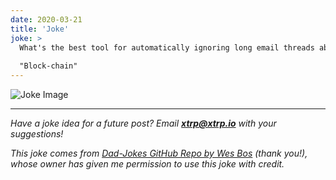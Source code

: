 ```yaml
---
date: 2020-03-21
title: 'Joke'
joke: >
  What's the best tool for automatically ignoring long email threads about tech buzzwords?
  
  "Block-chain"
---
```


![Joke Image](https://private.xtrp.io/projects/DailyDeveloperJokes/public_image_server/images/5e1259a6b60d2.png)

---
*Have a joke idea for a future post? Email **[xtrp@xtrp.io](mailto:xtrp@xtrp.io)** with your suggestions!*

*This joke comes from [Dad-Jokes GitHub Repo by Wes Bos](https://github.com/wesbos/dad-jokes) (thank you!), whose owner has given me permission to use this joke with credit.*

<!-- 
Joke text:
What's the best tool for automatically ignoring long email threads about tech buzzwords?

"Block-chain"
 -->

